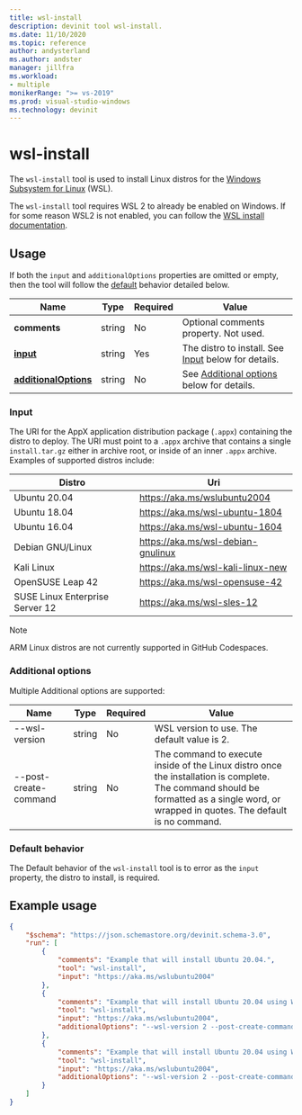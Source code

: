 ```yaml
---
title: wsl-install
description: devinit tool wsl-install.
ms.date: 11/10/2020
ms.topic: reference
author: andysterland
ms.author: andster
manager: jillfra
ms.workload:
- multiple
monikerRange: ">= vs-2019"
ms.prod: visual-studio-windows
ms.technology: devinit
---
```

# wsl-install

The `wsl-install` tool is used to install Linux distros for the [Windows Subsystem for Linux](/windows/wsl/) (WSL).

The `wsl-install` tool requires WSL 2 to already be enabled on Windows. If for some reason WSL2 is not enabled, you can follow the [WSL install documentation](https://docs.microsoft.com/en-us/windows/wsl/install-win10).

## Usage

If both the `input` and `additionalOptions` properties are omitted or empty, then the tool will follow the [default](#default-behavior) behavior detailed below.

| Name                                             | Type   | Required | Value                                                             |
|--------------------------------------------------|--------|----------|-------------------------------------------------------------------|
| **comments**                                     | string | No       | Optional comments property. Not used.                             |
| [**input**](#input)                              | string | Yes      | The distro to install. See [Input](#input) below for details.     |
| [**additionalOptions**](#additional-options)     | string | No       | See [Additional options](#additional-options) below for details.  |

### Input

The URI for the AppX application distribution package (`.appx`) containing the distro to deploy. The URI must point to a `.appx` archive that contains a single `install.tar.gz` either in archive root, or inside of an inner `.appx` archive. Examples of supported distros include:

| Distro                          | Uri                                                           |
|---------------------------------|---------------------------------------------------------------|
| Ubuntu 20.04                    | https://aka.ms/wslubuntu2004                                  |
| Ubuntu 18.04                    | https://aka.ms/wsl-ubuntu-1804                                |
| Ubuntu 16.04                    | https://aka.ms/wsl-ubuntu-1604                                |
| Debian GNU/Linux                | https://aka.ms/wsl-debian-gnulinux                            |
| Kali Linux                      | https://aka.ms/wsl-kali-linux-new                             |
| OpenSUSE Leap 42                | https://aka.ms/wsl-opensuse-42                                |
| SUSE Linux Enterprise Server 12 | https://aka.ms/wsl-sles-12                                    |

> [!NOTE]
> ARM Linux distros are not currently supported in GitHub Codespaces.

### Additional options

Multiple Additional options are supported:

| Name                      | Type      | Required | Value                                                                                                                                                                                    |
|---------------------------|-----------|----------|------------------------------------------------------------------------------------------------------------------------------------------------------------------------------------------|
| --wsl-version             | string    | No       | WSL version to use. The default value is 2.                                                                                                                                  |
| --post-create-command     | string    | No       | The command to execute inside of the Linux distro once the installation is complete. The command should be formatted as a single word, or wrapped in quotes. The default is no command.  |

### Default behavior

The Default behavior of the `wsl-install` tool is to error as the `input` property, the distro to install, is required.

## Example usage

```json
{
    "$schema": "https://json.schemastore.org/devinit.schema-3.0",
    "run": [
        {
            "comments": "Example that will install Ubuntu 20.04.",
            "tool": "wsl-install",
            "input": "https://aka.ms/wslubuntu2004"
        },
        {
            "comments": "Example that will install Ubuntu 20.04 using WSL2, and echo 'Hello from Ubuntu!' after installing.",
            "tool": "wsl-install",
            "input": "https://aka.ms/wslubuntu2004",
            "additionalOptions": "--wsl-version 2 --post-create-command 'echo Hello from Ubuntu!'"
        },
        {
            "comments": "Example that will install Ubuntu 20.04 using WSL2, and configure it with various packages.",
            "tool": "wsl-install",
            "input": "https://aka.ms/wslubuntu2004",
            "additionalOptions": "--wsl-version 2 --post-create-command 'apt-get update && apt-get install g++ gcc g++-9 gcc-9 cmake gdb ninja-build zip rsync -y'"
        }
    ]
}
```
